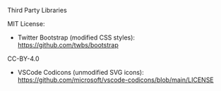 Third Party Libraries

MIT License:
 - Twitter Bootstrap (modified CSS styles): https://github.com/twbs/bootstrap

CC-BY-4.0
 - VSCode Codicons (unmodified SVG icons): https://github.com/microsoft/vscode-codicons/blob/main/LICENSE
